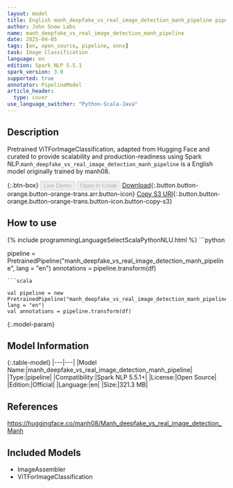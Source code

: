 ```yaml
---
layout: model
title: English manh_deepfake_vs_real_image_detection_manh_pipeline pipeline ViTForImageClassification from manh08
author: John Snow Labs
name: manh_deepfake_vs_real_image_detection_manh_pipeline
date: 2025-04-05
tags: [en, open_source, pipeline, onnx]
task: Image Classification
language: en
edition: Spark NLP 5.5.1
spark_version: 3.0
supported: true
annotator: PipelineModel
article_header:
  type: cover
use_language_switcher: "Python-Scala-Java"
---
```


## Description

Pretrained ViTForImageClassification, adapted from Hugging Face and curated to provide scalability and production-readiness using Spark NLP.`manh_deepfake_vs_real_image_detection_manh_pipeline` is a English model originally trained by manh08.

{:.btn-box}
<button class="button button-orange" disabled>Live Demo</button>
<button class="button button-orange" disabled>Open in Colab</button>
[Download](https://s3.amazonaws.com/auxdata.johnsnowlabs.com/public/models/manh_deepfake_vs_real_image_detection_manh_pipeline_en_5.5.1_3.0_1743884443316.zip){:.button.button-orange.button-orange-trans.arr.button-icon}
[Copy S3 URI](s3://auxdata.johnsnowlabs.com/public/models/manh_deepfake_vs_real_image_detection_manh_pipeline_en_5.5.1_3.0_1743884443316.zip){:.button.button-orange.button-orange-trans.button-icon.button-copy-s3}

## How to use



<div class="tabs-box" markdown="1">
{% include programmingLanguageSelectScalaPythonNLU.html %}
```python

pipeline = PretrainedPipeline("manh_deepfake_vs_real_image_detection_manh_pipeline", lang = "en")
annotations =  pipeline.transform(df)   

```
```scala

val pipeline = new PretrainedPipeline("manh_deepfake_vs_real_image_detection_manh_pipeline", lang = "en")
val annotations = pipeline.transform(df)

```
</div>

{:.model-param}
## Model Information

{:.table-model}
|---|---|
|Model Name:|manh_deepfake_vs_real_image_detection_manh_pipeline|
|Type:|pipeline|
|Compatibility:|Spark NLP 5.5.1+|
|License:|Open Source|
|Edition:|Official|
|Language:|en|
|Size:|321.3 MB|

## References

https://huggingface.co/manh08/Manh_deepfake_vs_real_image_detection_Manh

## Included Models

- ImageAssembler
- ViTForImageClassification